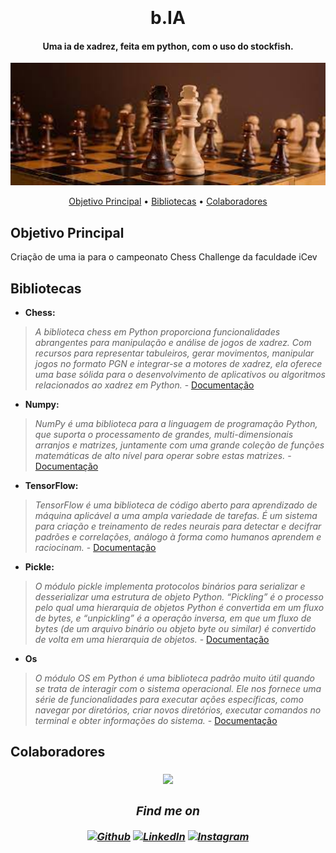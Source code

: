
<h1 align="center">
  <br>
  <br>
 b.IA
  <br>
</h1>

<h4 align="center">Uma ia de xadrez, feita em python, com o uso do stockfish.</h4>

<div align= "center">
  <img src="https://github.com/whosbea/chess-challenge/blob/main/README/imgs/xadrez_banner.jpg?raw=true" alt="Imagem do banner de xadrez" width="600">
  <br>
</div>
<!-- link pros topicos -->
<p align="center"> 
  <a href="#objetivo-principal">Objetivo Principal</a> •
  <a href="#bibliotecas">Bibliotecas</a> •
  <a href="#colaboradores">Colaboradores</a> 
</p>

## Objetivo Principal

Criação de uma ia para o campeonato Chess Challenge da faculdade iCev

## Bibliotecas
<!-- Aqui fale um pouco sobre as bibliotecas que você ultilizou no projeto -->
- **Chess:**<br>
>_A biblioteca chess em Python proporciona funcionalidades abrangentes para manipulação e análise de jogos de xadrez. Com recursos para representar tabuleiros, gerar movimentos, manipular jogos no formato PGN e integrar-se a motores de xadrez, ela oferece uma base sólida para o desenvolvimento de aplicativos ou algoritmos relacionados ao xadrez em Python._ - [Documentação](https://python-chess.readthedocs.io/en/latest/)
 - **Numpy:**<br>
 >_NumPy é uma biblioteca para a linguagem de programação Python, que suporta o processamento de grandes, multi-dimensionais arranjos e matrizes, juntamente com uma grande coleção de funções matemáticas de alto nível para operar sobre estas matrizes._ - [Documentação](https://numpy.org/doc/stable/)
 - **TensorFlow:**<br>
 >_TensorFlow é uma biblioteca de código aberto para aprendizado de máquina aplicável a uma ampla variedade de tarefas. É um sistema para criação e treinamento de redes neurais para detectar e decifrar padrões e correlações, análogo à forma como humanos aprendem e raciocinam._ - [Documentação](https://www.tensorflow.org/api_docs)
 - **Pickle:** <br>
 >_O módulo pickle implementa protocolos binários para serializar e desserializar uma estrutura de objeto Python. “Pickling” é o processo pelo qual uma hierarquia de objetos Python é convertida em um fluxo de bytes, e “unpickling” é a operação inversa, em que um fluxo de bytes (de um arquivo binário ou objeto byte ou similar) é convertido de volta em uma hierarquia de objetos._ - [Documentação](https://docs.python.org/pt-br/3/library/pickle.html)
 - **Os**<br>
>_O módulo OS em Python é uma biblioteca padrão muito útil quando se trata de interagir com o sistema operacional. Ele nos fornece uma série de funcionalidades para executar ações específicas, como navegar por diretórios, criar novos diretórios, executar comandos no terminal e obter informações do sistema._ - [Documentação](https://docs.python.org/pt-br/3/library/os.html)

## Colaboradores
<h3 align="center">
<a href="https://github.com/whosbea/chess-challenge/graphs/contributors">
  <img src="https://contrib.rocks/image?repo=whosbea/chess-challenge"/>
</a>

<br>
<i>
<!-- Edite esse campo com suas redes sociais e formas de contato! -->
<h3 align="center">Find me on</h3>
<p align="center"><a 
href="https://github.com/whosbea" target="_blank"><img alt="Github" 
src="https://img.shields.io/badge/GitHub-%2312100E.svg?&style=for-the-badge&logo=Github&logoColor=white" /></a> <a 
href="https://www.linkedin.com/in/beatriz-barreto-8b0076261/" target="_blank"><img alt="LinkedIn" 
src="https://img.shields.io/badge/linkedin-%2312100E.svg?&style=for-the-badge&logo=linkedin&logoColor=blue" /></a> <a 
href="https://www.instagram.com/whosbea3/" target="_blank"><img alt="Instagram" 
src="https://img.shields.io/badge/Instagram-%2312100E?logo=instagram&.svg?&style=for-the-badge&logoColor=white" /></a><br>
</p>

